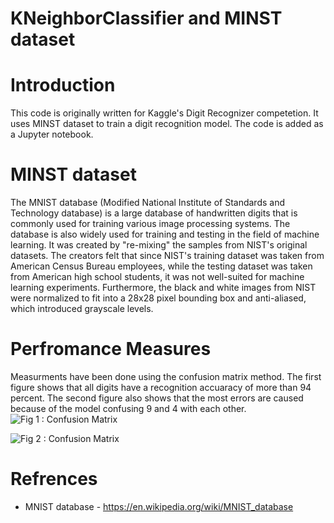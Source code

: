 # KNeighborClassifier and MINST dataset
# Introduction
This code is originally written for Kaggle's Digit Recognizer competetion. It uses MINST dataset to train a digit recognition model. The code is added as a Jupyter notebook.
# MINST dataset 
The MNIST database (Modified National Institute of Standards and Technology database) is a large database of handwritten digits that is commonly used for training various image processing systems. The database is also widely used for training and testing in the field of machine learning. It was created by "re-mixing" the samples from NIST's original datasets. The creators felt that since NIST's training dataset was taken from American Census Bureau employees, while the testing dataset was taken from American high school students, it was not well-suited for machine learning experiments. Furthermore, the black and white images from NIST were normalized to fit into a 28x28 pixel bounding box and anti-aliased, which introduced grayscale levels.
# Perfromance Measures
Measurments have been done using the confusion matrix method. The first figure shows that all digits have a recognition accuaracy of more than 94 percent. The second figure also shows that the most errors are caused because of the model confusing 9 and 4 with each other.
![Fig 1 : Confusion Matrix](https://github.com/SadeqMoradi/MINSC_ML_KNeighborClassifier/blob/main/Images/ConfusionMatrix1.png)



![Fig 2 : Confusion Matrix](https://github.com/SadeqMoradi/MINSC_ML_KNeighborClassifier/blob/main/Images/ConfusionMatrix2.png)

# Refrences
* MNIST database - https://en.wikipedia.org/wiki/MNIST_database
